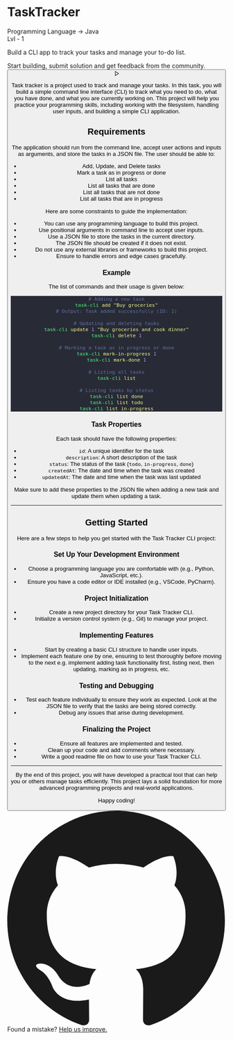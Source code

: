 # TaskTracker

<div class="mb-4 rounded-lg border bg-linear-to-b from-gray-100 to-white to-10% p-4 py-2 sm:p-5"> <div class="relative"> <div class="mb-4 hidden items-center justify-between sm:flex"> <div class="flex flex-row flex-wrap gap-1.5"> <span class="rounded-md border capitalize bg-green-100 text-green-700 border-green-200 px-1 py-0.5 text-xs tracking-wide">Programming Language -> Java <br></span><span class="rounded-md border capitalize bg-green-100 text-green-700 border-green-200 px-1 py-0.5 text-xs tracking-wide"></span><span class="rounded-md border capitalize bg-green-100 text-green-700 border-green-200 px-1 py-0.5 text-xs tracking-wide"></span> </div> <span class="rounded-md border capitalize bg-yellow-100 text-yellow-700 border-yellow-200 px-1 py-0.5 text-xs tracking-wide">Lvl - 1</span> </div> <div class="my-2 flex items-center justify-between gap-2 sm:my-7"> <div class="">
<p class="text-sm text-balance text-gray-500"> Build a CLI app to track your tasks and manage your to-do list. </p> </div>  </div> </div> <astro-island uid="ZcJdku" prefix="r13" component-url="/_astro/ProjectStepper.DVJDYZDp.js" component-export="ProjectStepper" renderer-url="/_astro/client.DNdMcqFj.js" props="{&quot;projectId&quot;:[0,&quot;task-tracker&quot;]}" client="load" opts="{&quot;name&quot;:&quot;ProjectStepper&quot;,&quot;value&quot;:true}" await-children=""><div class="relative top-0 -mx-4 my-5 overflow-hidden rounded-none border border-x-0 bg-white transition-all sm:sticky sm:-mx-5 sm:rounded-none sm:border-x-0 sm:border-t-0 sm:bg-gray-50"><div class="px-4 py-2 text-sm transition-colors sm:flex sm:items-center bg-purple-600 text-white">Start building, submit solution and get feedback from the community.</div><div class="flex min-h-[60px] flex-col items-start justify-between gap-2 px-4 py-4 sm:flex-row sm:items-center sm:gap-3 sm:py-0"><button class="flex items-center gap-1.5 rounded-full bg-purple-600 py-1 pl-2 pr-2.5 text-sm text-white hover:bg-purple-700"><svg xmlns="http://www.w3.org/2000/svg" width="13" height="13" viewBox="0 0 24 24" fill="none" stroke="currentColor" stroke-width="2" stroke-linecap="round" stroke-linejoin="round" class="lucide lucide-play" aria-hidden="true"><polygon points="6 3 20 12 6 21 6 3"></polygon></svg>
<p>Task tracker is a project used to track and manage your tasks. In this task, you will build a simple command line interface (CLI) to track what you need to do, what you have done, and what you are currently working on. This project will help you practice your programming skills, including working with the filesystem, handling user inputs, and building a simple CLI application.</p>
<h2 id="requirements">Requirements</h2>
<p>The application should run from the command line, accept user actions and inputs as arguments, and store the tasks in a JSON file. The user should be able to:</p>
<ul>
<li>Add, Update, and Delete tasks</li>
<li>Mark a task as in progress or done</li>
<li>List all tasks</li>
<li>List all tasks that are done</li>
<li>List all tasks that are not done</li>
<li>List all tasks that are in progress</li>
</ul>
<p>Here are some constraints to guide the implementation:</p>
<ul>
<li>You can use any programming language to build this project.</li>
<li>Use positional arguments in command line to accept user inputs.</li>
<li>Use a JSON file to store the tasks in the current directory.</li>
<li>The JSON file should be created if it does not exist.</li>
<li>Do not use any external libraries or frameworks to build this project.</li>
<li>Ensure to handle errors and edge cases gracefully.</li>
</ul>
<h3 id="example">Example</h3>
<p>The list of commands and their usage is given below:</p>
<pre class="astro-code dracula" style="background-color:#282A36;color:#F8F8F2; overflow-x: auto;" tabindex="0" data-language="bash"><code><span class="line"><span style="color:#6272A4"># Adding a new task</span></span>
<span class="line"><span style="color:#50FA7B">task-cli</span><span style="color:#F1FA8C"> add</span><span style="color:#E9F284"> "</span><span style="color:#F1FA8C">Buy groceries</span><span style="color:#E9F284">"</span></span>
<span class="line"><span style="color:#6272A4"># Output: Task added successfully (ID: 1)</span></span>
<span class="line"></span>
<span class="line"><span style="color:#6272A4"># Updating and deleting tasks</span></span>
<span class="line"><span style="color:#50FA7B">task-cli</span><span style="color:#F1FA8C"> update</span><span style="color:#BD93F9"> 1</span><span style="color:#E9F284"> "</span><span style="color:#F1FA8C">Buy groceries and cook dinner</span><span style="color:#E9F284">"</span></span>
<span class="line"><span style="color:#50FA7B">task-cli</span><span style="color:#F1FA8C"> delete</span><span style="color:#BD93F9"> 1</span></span>
<span class="line"></span>
<span class="line"><span style="color:#6272A4"># Marking a task as in progress or done</span></span>
<span class="line"><span style="color:#50FA7B">task-cli</span><span style="color:#F1FA8C"> mark-in-progress</span><span style="color:#BD93F9"> 1</span></span>
<span class="line"><span style="color:#50FA7B">task-cli</span><span style="color:#F1FA8C"> mark-done</span><span style="color:#BD93F9"> 1</span></span>
<span class="line"></span>
<span class="line"><span style="color:#6272A4"># Listing all tasks</span></span>
<span class="line"><span style="color:#50FA7B">task-cli</span><span style="color:#F1FA8C"> list</span></span>
<span class="line"></span>
<span class="line"><span style="color:#6272A4"># Listing tasks by status</span></span>
<span class="line"><span style="color:#50FA7B">task-cli</span><span style="color:#F1FA8C"> list</span><span style="color:#F1FA8C"> done</span></span>
<span class="line"><span style="color:#50FA7B">task-cli</span><span style="color:#F1FA8C"> list</span><span style="color:#F1FA8C"> todo</span></span>
<span class="line"><span style="color:#50FA7B">task-cli</span><span style="color:#F1FA8C"> list</span><span style="color:#F1FA8C"> in-progress</span></span></code></pre>
<h3 id="task-properties">Task Properties</h3>
<p>Each task should have the following properties:</p>
<ul>
<li><code>id</code>: A unique identifier for the task</li>
<li><code>description</code>: A short description of the task</li>
<li><code>status</code>: The status of the task (<code>todo</code>, <code>in-progress</code>, <code>done</code>)</li>
<li><code>createdAt</code>: The date and time when the task was created</li>
<li><code>updatedAt</code>: The date and time when the task was last updated</li>
</ul>
<p>Make sure to add these properties to the JSON file when adding a new task and update them when updating a task.</p>
<hr>
<h2 id="getting-started">Getting Started</h2>
<p>Here are a few steps to help you get started with the Task Tracker CLI project:</p>
<h3 id="set-up-your-development-environment">Set Up Your Development Environment</h3>
<ul>
<li>Choose a programming language you are comfortable with (e.g., Python, JavaScript, etc.).</li>
<li>Ensure you have a code editor or IDE installed (e.g., VSCode, PyCharm).</li>
</ul>
<h3 id="project-initialization">Project Initialization</h3>
<ul>
<li>Create a new project directory for your Task Tracker CLI.</li>
<li>Initialize a version control system (e.g., Git) to manage your project.</li>
</ul>
<h3 id="implementing-features">Implementing Features</h3>
<ul>
<li>Start by creating a basic CLI structure to handle user inputs.</li>
<li>Implement each feature one by one, ensuring to test thoroughly before moving to the next e.g. implement adding task functionality first, listing next, then updating, marking as in progress, etc.</li>
</ul>
<h3 id="testing-and-debugging">Testing and Debugging</h3>
<ul>
<li>Test each feature individually to ensure they work as expected. Look at the JSON file to verify that the tasks are being stored correctly.</li>
<li>Debug any issues that arise during development.</li>
</ul>
<h3 id="finalizing-the-project">Finalizing the Project</h3>
<ul>
<li>Ensure all features are implemented and tested.</li>
<li>Clean up your code and add comments where necessary.</li>
<li>Write a good readme file on how to use your Task Tracker CLI.</li>
</ul>
<hr>
<p>By the end of this project, you will have developed a practical tool that can help you or others manage tasks efficiently. This project lays a solid foundation for more advanced programming projects and real-world applications.</p>
<p>Happy coding!</p> </div> <div class="mt-5 flex flex-wrap items-center justify-center rounded-lg p-2.5 text-sm"> <svg xmlns="http://www.w3.org/2000/svg" viewBox="0 0 98 96" xmlns:v="https://vecta.io/nano" class="mr-2 inline-block h-5 w-5"><path fill-rule="evenodd" d="M48.854 0C21.839 0 0 22 0 49.217c0 21.756 13.993 40.172 33.405 46.69 2.427.49 3.316-1.059 3.316-2.362l-.08-9.127c-13.59 2.934-16.42-5.867-16.42-5.867-2.184-5.704-5.42-7.17-5.42-7.17-4.448-3.015.324-3.015.324-3.015 4.934.326 7.523 5.052 7.523 5.052 4.367 7.496 11.404 5.378 14.235 4.074.404-3.178 1.699-5.378 3.074-6.6-10.839-1.141-22.243-5.378-22.243-24.283 0-5.378 1.94-9.778 5.014-13.2-.485-1.222-2.184-6.275.486-13.038 0 0 4.125-1.304 13.426 5.052a46.97 46.97 0 0 1 12.214-1.63c4.125 0 8.33.571 12.213 1.63 9.302-6.356 13.427-5.052 13.427-5.052 2.67 6.763.97 11.816.485 13.038 3.155 3.422 5.015 7.822 5.015 13.2 0 18.905-11.404 23.06-22.324 24.283 1.78 1.548 3.316 4.481 3.316 9.126l-.08 13.526c0 1.304.89 2.853 3.316 2.364 19.412-6.52 33.405-24.935 33.405-46.691C97.707 22 75.788 0 48.854 0z" fill="currentColor"></path></svg>
Found a mistake?
<a class="ml-1 underline underline-offset-2" href="https://github.com/kamranahmedse/developer-roadmap/tree/master/src/data/projects/task-tracker.md" target="_blank">
Help us improve.
</a> </div> </div>
